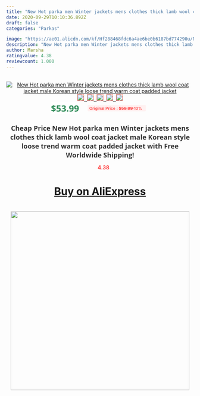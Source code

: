 ```yaml
---
title: "New Hot parka men Winter jackets mens clothes thick lamb wool coat jacket male Korean style loose trend warm coat padded jacket"
date: 2020-09-29T10:10:36.892Z
draft: false
categories: "Parkas"

image: "https://ae01.alicdn.com/kf/Hf288468fdc6a4ae6be0b6187bd774290u/New-Hot-parka-men-Winter-jackets-mens-clothes-thick-lamb-wool-coat-jacket-male-Korean-style.jpg"
description: "New Hot parka men Winter jackets mens clothes thick lamb wool coat jacket male Korean style loose trend warm coat padded jacket"
author: Marsha
ratingvalue: 4.38
reviewcount: 1.000
---
```

<br>
<div style="text-align: center;">
<a href="https://s.click.aliexpress.com/e/_Ap65Qz" target="_blank" rel="nofollow noopener noreferrer"><img alt="New Hot parka men Winter jackets mens clothes thick lamb wool coat jacket male Korean style loose trend warm coat padded jacket" class="magnifier-image" src="https://ae01.alicdn.com/kf/Hf288468fdc6a4ae6be0b6187bd774290u/New-Hot-parka-men-Winter-jackets-mens-clothes-thick-lamb-wool-coat-jacket-male-Korean-style.jpg_640x640.jpg">
<br>
<img style="border:1px solid salmon" src="https://ae01.alicdn.com/kf/Hf288468fdc6a4ae6be0b6187bd774290u/New-Hot-parka-men-Winter-jackets-mens-clothes-thick-lamb-wool-coat-jacket-male-Korean-style.jpg_120x120.jpg">&nbsp;&nbsp;<img style="border:1px solid salmon" src="https://ae01.alicdn.com/kf/H5c129ec66cc54388b7a2ca257e625932K/New-Hot-parka-men-Winter-jackets-mens-clothes-thick-lamb-wool-coat-jacket-male-Korean-style.jpg_120x120.jpg">&nbsp;&nbsp;<img style="border:1px solid salmon" src="https://ae01.alicdn.com/kf/Hc09d72bc43084b0e85ab844808ea22a6I/New-Hot-parka-men-Winter-jackets-mens-clothes-thick-lamb-wool-coat-jacket-male-Korean-style.jpg_120x120.jpg">&nbsp;&nbsp;<img style="border:1px solid salmon" src="https://ae01.alicdn.com/kf/Ha4de6573720f4148aceca2dc737d4193e/New-Hot-parka-men-Winter-jackets-mens-clothes-thick-lamb-wool-coat-jacket-male-Korean-style.jpg_120x120.jpg">&nbsp;&nbsp;<img style="border:1px solid salmon" src="https://ae01.alicdn.com/kf/H271df10a941542c487c31e3060d492a60/New-Hot-parka-men-Winter-jackets-mens-clothes-thick-lamb-wool-coat-jacket-male-Korean-style.jpg_120x120.jpg"></a></div><br0>
<div style="text-align: center;"><span style="background-color: white; border: 0px; box-sizing: border-box; color: seagreen; display: inline-block; font-family: &quot;open sans&quot; , &quot;arial&quot; , &quot;helvetica&quot; , sans-serif , &quot;heiti&quot;; font-size: 24px; font-stretch: inherit; font-weight: 700; line-height: inherit; margin: 0px 10px 0px 0px; padding: 0px; vertical-align: middle;">$53.99 </span>
<span style="background: rgb(255 , 241 , 241); border-radius: 3px; border: 0px; box-sizing: border-box; color: #ff4747; display: inline-block; font-family: inherit; font-size: 12px; font-stretch: inherit; font-style: inherit; font-variant: inherit; font-weight: 600; line-height: inherit; margin: 0px; padding: 2px 5px; transform: scale(0.9); vertical-align: middle;">Original Price : <b style="text-decoration: line-through;">$59.99 </b> 10%&nbsp;&nbsp;</span></div>
<h1 style="color: #333333; display: inline-block; font-family: &quot;open sans&quot; , &quot;arial&quot; , &quot;helvetica&quot; , sans-serif , &quot;heiti&quot;; font-size: 18px; font-stretch: inherit; font-weight: 700; text-align: center;">Cheap Price New Hot parka men Winter jackets mens clothes thick lamb wool coat jacket male Korean style loose trend warm coat padded jacket with Free Worldwide Shipping!</h1>
<div style="color: #ff4747; text-align: center;">
<img src="https://4.bp.blogspot.com/-M0ZcTcb-5uY/XleCXlxnR4I/AAAAAAAAAEc/OrjgMkXV1oMQFaCRZj5HQwOCBcu3w1FegCPcBGAYYCw/s1600/star.png" style="height: 15px;">&nbsp;<b>4.38</b></div>
<div class="button_cont" align="center"><a class="buynow_a" href="https://s.click.aliexpress.com/e/_Ap65Qz" target="_blank" rel="nofollow noopener noreferrer"><H1>Buy on AliExpress</H1></a></div><br>
<div class="separator" style="clear: both; text-align: center;">
<img src="https://lh3.googleusercontent.com/-pTy5HemUv9M/XlePHvY0dAI/AAAAAAAAAE4/0nX5iRUoIWY8eMW9Dpxeirr157OZliDIgCLcBGAsYHQ/s1600/badge.gif" width="480">
</div>
